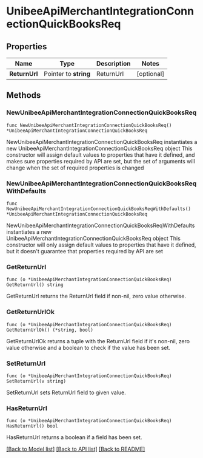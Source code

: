 # UnibeeApiMerchantIntegrationConnectionQuickBooksReq

## Properties

Name | Type | Description | Notes
------------ | ------------- | ------------- | -------------
**ReturnUrl** | Pointer to **string** | ReturnUrl | [optional] 

## Methods

### NewUnibeeApiMerchantIntegrationConnectionQuickBooksReq

`func NewUnibeeApiMerchantIntegrationConnectionQuickBooksReq() *UnibeeApiMerchantIntegrationConnectionQuickBooksReq`

NewUnibeeApiMerchantIntegrationConnectionQuickBooksReq instantiates a new UnibeeApiMerchantIntegrationConnectionQuickBooksReq object
This constructor will assign default values to properties that have it defined,
and makes sure properties required by API are set, but the set of arguments
will change when the set of required properties is changed

### NewUnibeeApiMerchantIntegrationConnectionQuickBooksReqWithDefaults

`func NewUnibeeApiMerchantIntegrationConnectionQuickBooksReqWithDefaults() *UnibeeApiMerchantIntegrationConnectionQuickBooksReq`

NewUnibeeApiMerchantIntegrationConnectionQuickBooksReqWithDefaults instantiates a new UnibeeApiMerchantIntegrationConnectionQuickBooksReq object
This constructor will only assign default values to properties that have it defined,
but it doesn't guarantee that properties required by API are set

### GetReturnUrl

`func (o *UnibeeApiMerchantIntegrationConnectionQuickBooksReq) GetReturnUrl() string`

GetReturnUrl returns the ReturnUrl field if non-nil, zero value otherwise.

### GetReturnUrlOk

`func (o *UnibeeApiMerchantIntegrationConnectionQuickBooksReq) GetReturnUrlOk() (*string, bool)`

GetReturnUrlOk returns a tuple with the ReturnUrl field if it's non-nil, zero value otherwise
and a boolean to check if the value has been set.

### SetReturnUrl

`func (o *UnibeeApiMerchantIntegrationConnectionQuickBooksReq) SetReturnUrl(v string)`

SetReturnUrl sets ReturnUrl field to given value.

### HasReturnUrl

`func (o *UnibeeApiMerchantIntegrationConnectionQuickBooksReq) HasReturnUrl() bool`

HasReturnUrl returns a boolean if a field has been set.


[[Back to Model list]](../README.md#documentation-for-models) [[Back to API list]](../README.md#documentation-for-api-endpoints) [[Back to README]](../README.md)


